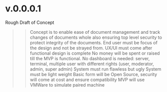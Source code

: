 # v.0.0.0.1
Rough Draft of Concept
>> Concept is to enable ease of document management and track changes of documents whole also ensuring top level security to protect integrity of the documents.
>> End user must be focus of the design and not be strayed from.
>> UX/UI must come after functional design is complete
>> No money will be spent or raised till the MVP is functional.
>> No dashboard is needed: server, terminal, multiple user with different rights (user, moderator, admin, super admin)
>> System must run flawless but ugly
>> System must be light weight
>> Basic form will be Open Source, security will come at cost and ensure compatibility
>> MVP will use VMWare to simulate paired machine
